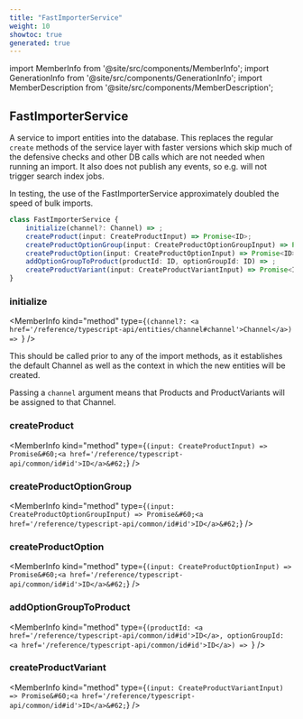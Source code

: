 ```yaml
---
title: "FastImporterService"
weight: 10
showtoc: true
generated: true
---
```

<!-- This file was generated from the Vendure source. Do not modify. Instead, re-run the "docs:build" script -->
import MemberInfo from '@site/src/components/MemberInfo';
import GenerationInfo from '@site/src/components/GenerationInfo';
import MemberDescription from '@site/src/components/MemberDescription';


## FastImporterService

<GenerationInfo sourceFile="packages/core/src/data-import/providers/importer/fast-importer.service.ts" sourceLine="40" packageName="@vendure/core" />

A service to import entities into the database. This replaces the regular `create` methods of the service layer with faster
versions which skip much of the defensive checks and other DB calls which are not needed when running an import. It also
does not publish any events, so e.g. will not trigger search index jobs.

In testing, the use of the FastImporterService approximately doubled the speed of bulk imports.

```ts title="Signature"
class FastImporterService {
    initialize(channel?: Channel) => ;
    createProduct(input: CreateProductInput) => Promise<ID>;
    createProductOptionGroup(input: CreateProductOptionGroupInput) => Promise<ID>;
    createProductOption(input: CreateProductOptionInput) => Promise<ID>;
    addOptionGroupToProduct(productId: ID, optionGroupId: ID) => ;
    createProductVariant(input: CreateProductVariantInput) => Promise<ID>;
}
```

<div className="members-wrapper">

### initialize

<MemberInfo kind="method" type={`(channel?: <a href='/reference/typescript-api/entities/channel#channel'>Channel</a>) => `}   />

This should be called prior to any of the import methods, as it establishes the
default Channel as well as the context in which the new entities will be created.

Passing a `channel` argument means that Products and ProductVariants will be assigned
to that Channel.
### createProduct

<MemberInfo kind="method" type={`(input: CreateProductInput) => Promise&#60;<a href='/reference/typescript-api/common/id#id'>ID</a>&#62;`}   />


### createProductOptionGroup

<MemberInfo kind="method" type={`(input: CreateProductOptionGroupInput) => Promise&#60;<a href='/reference/typescript-api/common/id#id'>ID</a>&#62;`}   />


### createProductOption

<MemberInfo kind="method" type={`(input: CreateProductOptionInput) => Promise&#60;<a href='/reference/typescript-api/common/id#id'>ID</a>&#62;`}   />


### addOptionGroupToProduct

<MemberInfo kind="method" type={`(productId: <a href='/reference/typescript-api/common/id#id'>ID</a>, optionGroupId: <a href='/reference/typescript-api/common/id#id'>ID</a>) => `}   />


### createProductVariant

<MemberInfo kind="method" type={`(input: CreateProductVariantInput) => Promise&#60;<a href='/reference/typescript-api/common/id#id'>ID</a>&#62;`}   />




</div>
